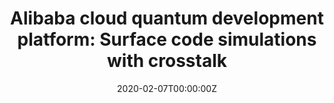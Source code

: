 ---
title: "Alibaba cloud quantum development platform: Surface code simulations with crosstalk"
authors:
- Cupjin Huang
- Xiaotong Ni
- Fang Zhang
- Michael Newman
- Dawei Ding
- Xun Gao
- Tenghui Wang
- Hui-Hai Zhao
- Feng Wu
- Gengyan Zhang
- Chunqing Deng
- Hsiang-Sheng Ku
- Jianxin Chen
- Yaoyun Shi
date: "2020-02-07T00:00:00Z"
doi: ""

# Schedule page publish date (NOT publication's date).
publishDate: "2020-02-01T00:00:00Z"

# Publication type.
# Accepts a single type but formatted as a YAML list (for Hugo requirements).
# Enter a publication type from the CSL standard.
publication_types: ["article"]

# Publication name and optional abbreviated publication name.
publication: ""
publication_short: ""

abstract: ""

# Summary. An optional shortened abstract.
summary: ""

tags: []
featured: false

links:
- name: ArXiv e-Print
  url: https://arxiv.org/abs/2002.08918
url_pdf: http://arxiv.org/pdf/2002.08918
url_code: ''
url_dataset: '#'
url_poster: '#'
url_project: ''
url_slides: ''
url_source: '#'
url_video: '#'

# Featured image
# To use, add an image named `featured.jpg/png` to your page's folder. 
image:
  caption: 'Image credit: [**Unsplash**](https://unsplash.com/photos/s9CC2SKySJM)'
  focal_point: ""
  preview_only: false

# Associated Projects (optional).
#   Associate this publication with one or more of your projects.
#   Simply enter your project's folder or file name without extension.
#   E.g. `internal-project` references `content/project/internal-project/index.md`.
#   Otherwise, set `projects: []`.
projects: 
- simulation

# Slides (optional).
#   Associate this publication with Markdown slides.
#   Simply enter your slide deck's filename without extension.
#   E.g. `slides: "example"` references `content/slides/example/index.md`.
#   Otherwise, set `slides: ""`.
slides: ""
---